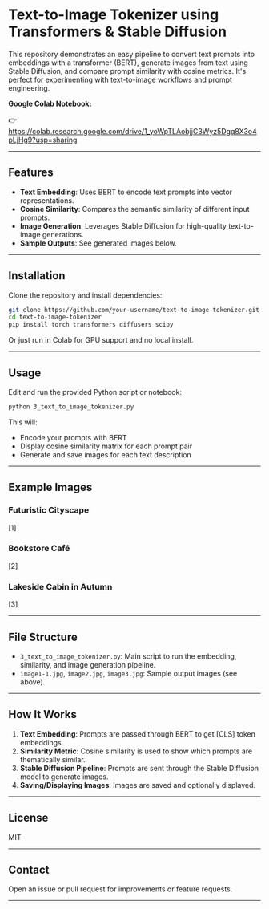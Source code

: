 # Text-to-Image Tokenizer using Transformers & Stable Diffusion

This repository demonstrates an easy pipeline to convert text prompts into embeddings with a transformer (BERT), generate images from text using Stable Diffusion, and compare prompt similarity with cosine metrics. It's perfect for experimenting with text-to-image workflows and prompt engineering.

**Google Colab Notebook:**  

👉 https://colab.research.google.com/drive/1_yoWpTLAobjjC3Wyz5Dgq8X3o4pLjHg9?usp=sharing

***

## Features

- **Text Embedding**: Uses BERT to encode text prompts into vector representations.
- **Cosine Similarity**: Compares the semantic similarity of different input prompts.
- **Image Generation**: Leverages Stable Diffusion for high-quality text-to-image generations.
- **Sample Outputs**: See generated images below.

***

## Installation

Clone the repository and install dependencies:

```bash
git clone https://github.com/your-username/text-to-image-tokenizer.git
cd text-to-image-tokenizer
pip install torch transformers diffusers scipy
```

Or just run in Colab for GPU support and no local install.

***

## Usage

Edit and run the provided Python script or notebook:
```bash
python 3_text_to_image_tokenizer.py
```
This will:
- Encode your prompts with BERT
- Display cosine similarity matrix for each prompt pair
- Generate and save images for each text description

***

## Example Images

### Futuristic Cityscape
[1]

### Bookstore Café
[2]

### Lakeside Cabin in Autumn
[3]

***

## File Structure

- `3_text_to_image_tokenizer.py`: Main script to run the embedding, similarity, and image generation pipeline.
- `image1-1.jpg`, `image2.jpg`, `image3.jpg`: Sample output images (see above).

***

## How It Works

1. **Text Embedding**: Prompts are passed through BERT to get [CLS] token embeddings.
2. **Similarity Metric**: Cosine similarity is used to show which prompts are thematically similar.
3. **Stable Diffusion Pipeline**: Prompts are sent through the Stable Diffusion model to generate images.
4. **Saving/Displaying Images**: Images are saved and optionally displayed.

***

## License

MIT

***

## Contact

Open an issue or pull request for improvements or feature requests.

***

